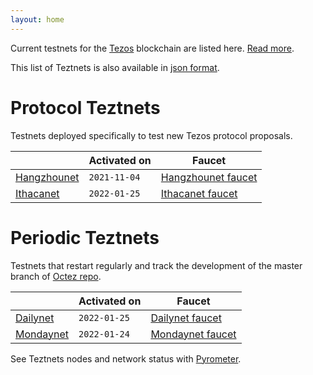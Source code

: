 ```yaml
---
layout: home
---
```


Current testnets for the [Tezos](https://tezos.com) blockchain are listed here. [Read more](about/).

This list of Teztnets is also available in [json format](https://teztnets.xyz/teztnets.json).

# Protocol Teztnets

Testnets deployed specifically to test new Tezos protocol proposals.

| | Activated on | Faucet |
|-------|---------------------|--|
| [Hangzhounet](/hangzhounet-about) | `2021-11-04` | [Hangzhounet faucet](https://teztnets.xyz/hangzhounet-faucet) |
| [Ithacanet](/ithacanet-about) | `2022-01-25` | [Ithacanet faucet](https://teztnets.xyz/ithacanet-faucet) |



# Periodic Teztnets

Testnets that restart regularly and track the development of the master branch of [Octez repo](https://gitlab.com/tezos/tezos/).

| | Activated on | Faucet |
|-------|---------------------|--|
| [Dailynet](/dailynet-about) | `2022-01-25` | [Dailynet faucet](https://teztnets.xyz/dailynet-2022-01-25-faucet) |
| [Mondaynet](/mondaynet-about) | `2022-01-24` | [Mondaynet faucet](https://teztnets.xyz/mondaynet-2022-01-24-faucet) |




See Teztnets nodes and network status with [Pyrometer](https://pyrometer.teztnets.xyz).
